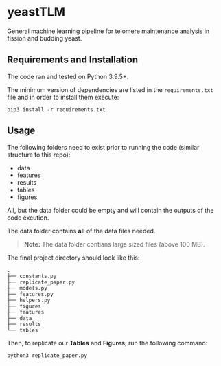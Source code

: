 # yeastTLM
General machine learning pipeline for telomere maintenance analysis in fission and budding yeast.

## Requirements and Installation
The code ran and tested on Python 3.9.5+.

The minimum version of dependencies are listed in the `requirements.txt` file and in order to install them execute:
```
pip3 install -r requirements.txt
```

## Usage
The following folders need to exist prior to running the code (similar structure to this repo): 

- data 
- features
- results
- tables
- figures

All, but the data folder could be empty and will contain the outputs of the code excution. 

The data folder contains **all** of the data files needed.
> **Note:** The data folder contians large sized files (above 100 MB).

The final project directory should look like this:
```
.
├── constants.py
├── replicate_paper.py
├── models.py
├── features.py
├── helpers.py
├── figures
├── features
├── data
├── results
└── tables
```

Then, to replicate our **Tables** and **Figures**, run the following command:
```
python3 replicate_paper.py
```
